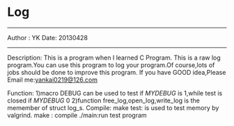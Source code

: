 Log
===
************
Author : YK
Date:    20130428
************
Description:
        This is a program when I learned C Program.
  This is a raw log program.You can use this program to log your program.Of course,lots of jobs should be done to improve this program.
	If you have GOOD idea,Please Email me:yankai0219@126.com

Function:
	1)macro DEBUG can be used to test if _MYDEBUG_ is 1,while test is closed if _MYDEBUG_ 0
	2)function free_log,open_log,write_log is the memember of struct log_s.
Compile:
	make test: is used to test memory by valgrind.
	make : compile
	./main:run test program
